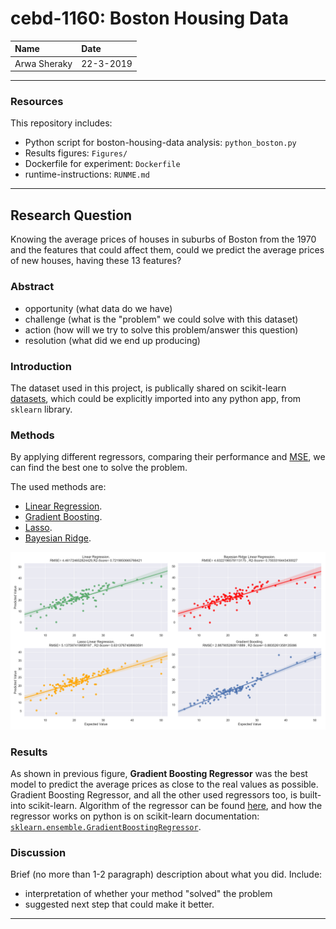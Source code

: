 # cebd-1160: Boston Housing Data

| Name | Date |
|:-------|:---------------|
| Arwa Sheraky | 22-3-2019 |

-----

### Resources
This repository includes:

- Python script for boston-housing-data analysis: `python_boston.py`
- Results figures: `Figures/`
- Dockerfile for experiment: `Dockerfile`
- runtime-instructions: `RUNME.md`

-----

## Research Question
Knowing the average prices of houses in suburbs of Boston from the 1970 and the features that could affect them, could we predict the average prices of new houses, having these 13 features?

### Abstract

- opportunity (what data do we have)
- challenge (what is the "problem" we could solve with this dataset)
- action (how will we try to solve this problem/answer this question)
- resolution (what did we end up producing)

### Introduction
The dataset used in this project, is publically shared on scikit-learn [datasets](https://scikit-learn.org/stable/datasets/index.html#boston-dataset), which could be explicitly imported into any python app, from `sklearn` library.

### Methods

By applying different regressors, comparing their performance and [MSE](https://en.wikipedia.org/wiki/Mean_squared_error), we can find the best one to solve the problem.

The used methods are:
- [Linear Regression](https://scikit-learn.org/stable/modules/generated/sklearn.linear_model.LinearRegression.html#sklearn.linear_model.LinearRegression).
- [Gradient Boosting](https://scikit-learn.org/stable/modules/generated/sklearn.ensemble.GradientBoostingRegressor.html#sklearn.ensemble.GradientBoostingRegressor).
- [Lasso](https://scikit-learn.org/stable/modules/generated/sklearn.linear_model.Lasso.html#sklearn.linear_model.Lasso).
- [Bayesian Ridge](https://scikit-learn.org/stable/modules/generated/sklearn.linear_model.BayesianRidge.html#sklearn.linear_model.BayesianRidge).

![Models Comparison](./Figures/Regression_Models.png)

### Results

As shown in previous figure, **Gradient Boosting Regressor** was the best model to predict the average prices as close to the real values as possible.
Gradient Boosting Regressor, and all the other used regressors too, is built-into scikit-learn. Algorithm of the regressor can be found [here](https://en.wikipedia.org/wiki/Gradient_boosting#Algorithm), and how the regressor works on python is on scikit-learn documentation: [`sklearn.ensemble.GradientBoostingRegressor`](https://scikit-learn.org/stable/modules/generated/sklearn.ensemble.GradientBoostingRegressor.html#sklearn.ensemble.GradientBoostingRegressor).


### Discussion
Brief (no more than 1-2 paragraph) description about what you did. Include:

- interpretation of whether your method "solved" the problem
- suggested next step that could make it better.

-------
